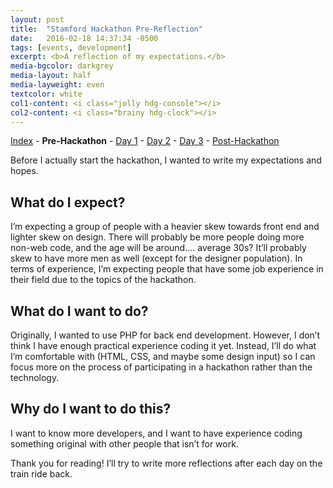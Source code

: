 ```yaml
---
layout: post
title:  "Stamford Hackathon Pre-Reflection"
date:   2016-02-18 14:37:34 -0500
tags: [events, development]
excerpt: <b>A reflection of my expectations.</b>
media-bgcolor: darkgrey
media-layout: half
media-layweight: even
textcolor: white
col1-content: <i class="jolly hdg-console"></i>
col2-content: <i class="brainy hdg-clock"></i>
---
```

[Index](../../../../2016/02/23/hackathon-index.html) - **Pre-Hackathon** - [Day 1](../../../../2016/02/19/hackathon-day-1.html) - [Day 2](../../../../hackathon/2016/02/20/hackathon-day-2.html) - [Day 3](../../../../2016/02/21/hackathon-day-3.html) - [Post-Hackathon](../../../../2016/02/23/hackathon-post.html)

Before I actually start the hackathon, I wanted to write my expectations and hopes.

## What do I expect?

I’m expecting a group of people with a heavier skew towards front end and lighter skew on design. There will probably be more people doing more non-web code, and the age will be around.... average 30s? It’ll probably skew to have more men as well (except for the designer population). In terms of experience, I’m expecting people that have some job experience in their field due to the topics of the hackathon.

## What do I want to do?

Originally, I wanted to use PHP for back end development. However, I don’t think I have enough practical experience coding it yet. Instead, I’ll do what I’m comfortable with (HTML, CSS, and maybe some design input) so I can focus more on the process of participating in a hackathon rather than the technology.

## Why do I want to do this?

I want to know more developers, and I want to have experience coding something original with other people that isn’t for work.

Thank you for reading! I’ll try to write more reflections after each day on the train ride back.
